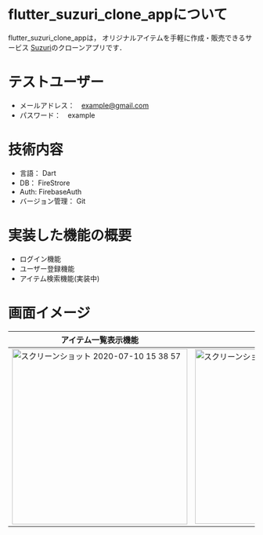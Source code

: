 # flutter_suzuri_clone_appについて
flutter_suzuri_clone_appは， オリジナルアイテムを手軽に作成・販売できるサービス [Suzuri](https://suzuri.jp/)のクローンアプリです．

# テストユーザー
- メールアドレス：　example@gmail.com
- パスワード：　example

# 技術内容
- 言語： Dart
- DB： FireStrore
- Auth: FirebaseAuth
- バージョン管理： Git

# 実装した機能の概要
- ログイン機能
- ユーザー登録機能
- アイテム検索機能(実装中)

# 画面イメージ
|アイテム一覧表示機能|ログイン機能|ユーザー登録機能|
|-----|-----|-----|
|<img width="358" alt="スクリーンショット 2020-07-10 15 38 57" src="https://user-images.githubusercontent.com/38001967/87124448-cbb0e300-c2c3-11ea-802d-c0665b741dca.png"> |<img width="356" alt="スクリーンショット 2020-07-10 15 39 17" src="https://user-images.githubusercontent.com/38001967/87124457-ceabd380-c2c3-11ea-99c2-907aad1423d5.png"> |<img width="357" alt="スクリーンショット 2020-07-10 15 39 34" src="https://user-images.githubusercontent.com/38001967/87124465-d10e2d80-c2c3-11ea-92f5-475d76785b1f.png">  |
